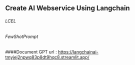 ## Create AI Webservice Using Langchain


###### LCEL
###### FewShotPrompt






####Document GPT
url : https://langchainai-tmyjej2npwq83p8dt9hqc8.streamlit.app/
